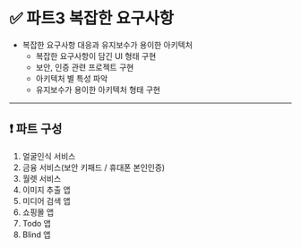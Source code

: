 # ✅ 파트3 복잡한 요구사항

- 복잡한 요구사항 대응과 유지보수가 용이한 아키텍처
  - 복잡한 요구사항이 담긴 UI 형태 구현
  - 보안, 인증 관련 프로젝트 구현
  - 아키텍처 별 특성 파악
  - 유지보수가 용이한 아키텍처 형태 구현

---

## ❗️ 파트 구성

1. 얼굴인식 서비스
2. 금융 서비스(보안 키패드 / 휴대폰 본인인증)
3. 월렛 서비스
4. 이미지 추출 앱
5. 미디어 검색 앱
6. 쇼핑몰 앱
7. Todo 앱
8. Blind 앱
